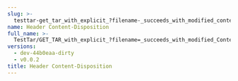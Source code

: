 ```yaml
---
slug: >-
  testtar-get_tar_with_explicit_?filename-_succeeds_with_modified_content-disposition_header-header_content-disposition
name: Header Content-Disposition
full_name: >-
  TestTar/GET_TAR_with_explicit_?filename=_succeeds_with_modified_Content-Disposition_header/Header_Content-Disposition
versions:
  - dev-44b0eaa-dirty
  - v0.0.2
title: Header Content-Disposition
---
```


